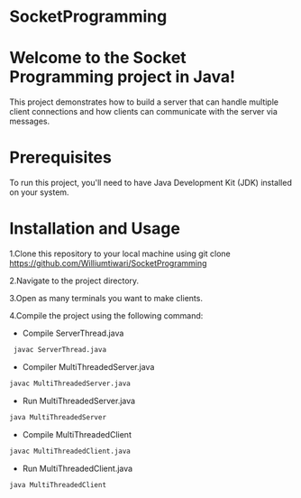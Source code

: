 # SocketProgramming



# Welcome to the Socket Programming project in Java!

This project demonstrates how to build a server that can handle multiple client connections and how clients can communicate with the server via messages.


# Prerequisites
To run this project, you'll need to have Java Development Kit (JDK) installed on your system.

# Installation and Usage
1.Clone this repository to your local machine using git clone <https://github.com/Williumtiwari/SocketProgramming>


2.Navigate to the project directory.

3.Open as many terminals you want to make clients.

4.Compile the project using the following command:

* Compile ServerThread.java
```bash
 javac ServerThread.java
```
* Compiler MultiThreadedServer.java
```bash
javac MultiThreadedServer.java
```
* Run MultiThreadedServer.java
```bash
java MultiThreadedServer
```
* Compile MultiThreadedClient
```bash
javac MultiThreadedClient.java
```
* Run MultiThreadedClient.java
```bash
java MultiThreadedClient
```
